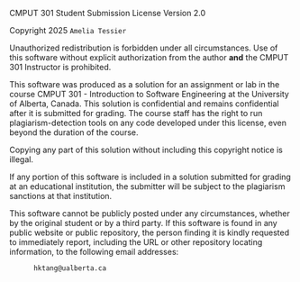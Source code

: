 CMPUT 301 Student Submission License
Version 2.0

Copyright 2025 `Amelia Tessier`

Unauthorized redistribution is forbidden under all circumstances. Use of this
software without explicit authorization from the author **and** the CMPUT 301
Instructor is prohibited.

This software was produced as a solution for an assignment or lab in the course
CMPUT 301 - Introduction to Software Engineering at the University of
Alberta, Canada. This solution is confidential and remains confidential
after it is submitted for grading. The course staff has the right to
run plagiarism-detection tools on any code developed under this license,
even beyond the duration of the course.

Copying any part of this solution without including this copyright notice
is illegal.

If any portion of this software is included in a solution submitted for
grading at an educational institution, the submitter will be subject to
the plagiarism sanctions at that institution.

This software cannot be publicly posted under any circumstances, whether by
the original student or by a third party.
If this software is found in any public website or public repository, the
person finding it is kindly requested to immediately report, including
the URL or other repository locating information, to the following email
addresses:

          hktang@ualberta.ca
